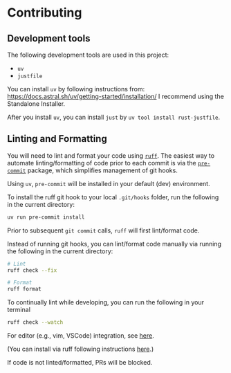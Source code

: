 # Contributing

## Development tools

The following development tools are used in this project:
- `uv`
- `justfile`

You can install `uv` by following instructions from:
https://docs.astral.sh/uv/getting-started/installation/ I recommend using the
Standalone Installer.

After you install `uv`, you can install `just` by `uv tool install
rust-justfile`.

## Linting and Formatting

You will need to lint and format your code using [`ruff`][2]. The easiest way
to automate linting/formatting of code prior to each commit is via the
[`pre-commit`][1] package, which simplifies management of git hooks.

Using `uv`, `pre-commit` will be installed in your default (dev)
environment.

To install the ruff git hook to your local `.git/hooks` folder, run
the following in the current directory:

```bash
uv run pre-commit install
```

Prior to subsequent `git commit` calls, `ruff` will first lint/format code.

Instead of running git hooks, you can lint/format code manually via running the
following in the current directory:

```bash
# Lint
ruff check --fix

# Format
ruff format
```

To continually lint while developing, you can
run the following in your terminal

```bash
ruff check --watch
```

For editor (e.g., vim, VSCode) integration, see [here][4].

(You can install via ruff following instructions [here][3].)

If code is not linted/formatted, PRs will be blocked.

[1]: https://pre-commit.com
[2]: https://github.com/astral-sh/ruff
[3]: https://docs.astral.sh/ruff/installation
[4]: https://docs.astral.sh/ruff/editors/setup
